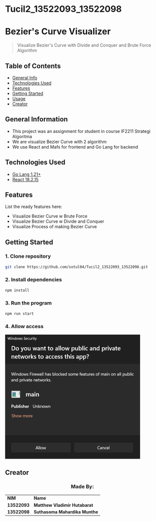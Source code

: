 # Tucil2_13522093_13522098
# Bezier's Curve Visualizer 
> Visualize Bezier's Curve with Divide and Conquer and Brute Force Algorithm

## Table of Contents
* [General Info](#general-information)
* [Technologies Used](#technologies-used)
* [Features](#features)
* [Getting Started](#getting-started)
* [Usage](#usage)
* [Creator](#creator)
<!-- * [License](#license) -->

## General Information
- This project was an assignment for student in course IF2211 Strategi Algoritma
- We are visualize Bezier Curve with 2 algorithm
- We use React and Mafs for frontend and Go Lang for backend

## Technologies Used
- [Go Lang 1.21+](https://go.dev/doc/)
- [React 18.2.15](https://react.dev/learn/installation)

## Features
List the ready features here:
- Visualize Bezier Curve w Brute Force
- Visualize Bezier Curve w Divide and Conquer
- Visualize Process of making Bezier Curve

## Getting Started
### 1. Clone repository
```bash
git clone https://github.com/sotul04/Tucil2_13522093_13522098.git
```
### 2. Install dependencies
```bash
npm install
```
### 3. Run the program
```bash
npm run start
```
### 4. Allow access
<img src="./Allow-Access.png" width="440" >

## Creator
<div align="center" id="contributor">
  <strong>
    <h3>Made By:</h3>
    <table align="center">
      <tr>
        <td>NIM</td>
        <td>Name</td>
      </tr>
      <tr>
        <td>13522093</td>
        <td>Matthew Vladimir Hutabarat</td>
      </tr>
      <tr>
        <td>13522098</td>
        <td>Suthasoma Mahardika Munthe</td>
      </tr>
    </table>
  </strong>
  <br>
</div>
